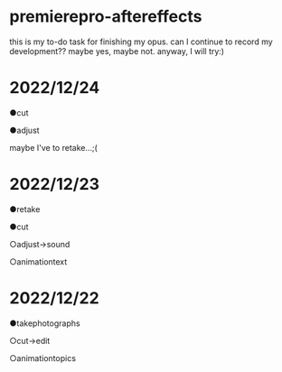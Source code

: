 # premierepro-aftereffects
this is my to-do task for finishing my opus. can I continue to record my development?? maybe yes, maybe not. anyway, I will try:)

# 2022/12/24
●cut 

●adjust

maybe I've to retake...;(

# 2022/12/23
●retake

●cut

○adjust->sound

○animationtext

# 2022/12/22 
●takephotographs

○cut->edit 

○animationtopics
